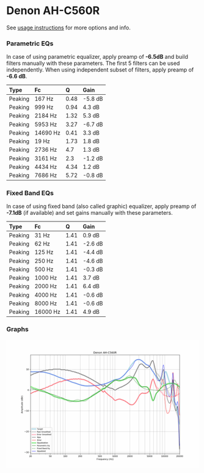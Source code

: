 # Denon AH-C560R
See [usage instructions](https://github.com/jaakkopasanen/AutoEq#usage) for more options and info.

### Parametric EQs
In case of using parametric equalizer, apply preamp of **-6.5dB** and build filters manually
with these parameters. The first 5 filters can be used independently.
When using independent subset of filters, apply preamp of **-6.6 dB**.

| Type    | Fc       |    Q | Gain    |
|:--------|:---------|:-----|:--------|
| Peaking | 167 Hz   | 0.48 | -5.8 dB |
| Peaking | 999 Hz   | 0.94 | 4.3 dB  |
| Peaking | 2184 Hz  | 1.32 | 5.3 dB  |
| Peaking | 5953 Hz  | 3.27 | -6.7 dB |
| Peaking | 14690 Hz | 0.41 | 3.3 dB  |
| Peaking | 19 Hz    | 1.73 | 1.8 dB  |
| Peaking | 2736 Hz  | 4.7  | 1.3 dB  |
| Peaking | 3161 Hz  | 2.3  | -1.2 dB |
| Peaking | 4434 Hz  | 4.34 | 1.2 dB  |
| Peaking | 7686 Hz  | 5.72 | -0.8 dB |

### Fixed Band EQs
In case of using fixed band (also called graphic) equalizer, apply preamp of **-7.1dB**
(if available) and set gains manually with these parameters.

| Type    | Fc       |    Q | Gain    |
|:--------|:---------|:-----|:--------|
| Peaking | 31 Hz    | 1.41 | 0.9 dB  |
| Peaking | 62 Hz    | 1.41 | -2.6 dB |
| Peaking | 125 Hz   | 1.41 | -4.4 dB |
| Peaking | 250 Hz   | 1.41 | -4.6 dB |
| Peaking | 500 Hz   | 1.41 | -0.3 dB |
| Peaking | 1000 Hz  | 1.41 | 3.7 dB  |
| Peaking | 2000 Hz  | 1.41 | 6.4 dB  |
| Peaking | 4000 Hz  | 1.41 | -0.6 dB |
| Peaking | 8000 Hz  | 1.41 | -0.6 dB |
| Peaking | 16000 Hz | 1.41 | 4.9 dB  |

### Graphs
![](./Denon%20AH-C560R.png)